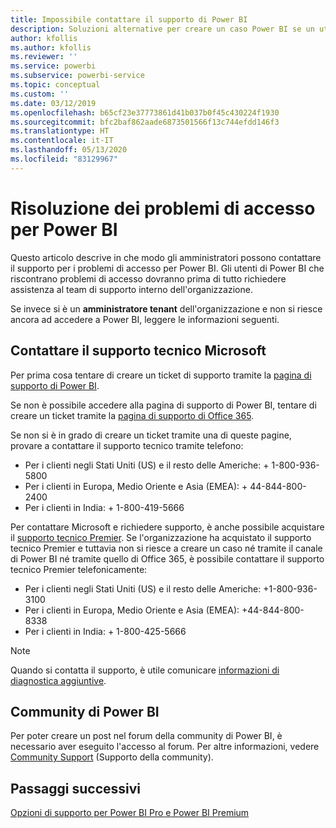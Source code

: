 ```yaml
---
title: Impossibile contattare il supporto di Power BI
description: Soluzioni alternative per creare un caso Power BI se un utente non può accedere
author: kfollis
ms.author: kfollis
ms.reviewer: ''
ms.service: powerbi
ms.subservice: powerbi-service
ms.topic: conceptual
ms.custom: ''
ms.date: 03/12/2019
ms.openlocfilehash: b65cf23e37773861d41b037b0f45c430224f1930
ms.sourcegitcommit: bfc2baf862aade6873501566f13c744efdd146f3
ms.translationtype: HT
ms.contentlocale: it-IT
ms.lasthandoff: 05/13/2020
ms.locfileid: "83129967"
---
```

# <a name="troubleshooting-sign-in-issues-for-power-bi"></a>Risoluzione dei problemi di accesso per Power BI

Questo articolo descrive in che modo gli amministratori possono contattare il supporto per i problemi di accesso per Power BI. Gli utenti di Power BI che riscontrano problemi di accesso dovranno prima di tutto richiedere assistenza al team di supporto interno dell'organizzazione.

Se invece si è un **amministratore tenant** dell'organizzazione e non si riesce ancora ad accedere a Power BI, leggere le informazioni seguenti.

## <a name="contact-microsoft-support"></a>Contattare il supporto tecnico Microsoft

Per prima cosa tentare di creare un ticket di supporto tramite la [pagina di supporto di Power BI](https://powerbi.microsoft.com/support/).

Se non è possibile accedere alla pagina di supporto di Power BI, tentare di creare un ticket tramite la [pagina di supporto di Office 365](https://support.office.com/home/contact).

Se non si è in grado di creare un ticket tramite una di queste pagine, provare a contattare il supporto tecnico tramite telefono:

* Per i clienti negli Stati Uniti (US) e il resto delle Americhe: + 1-800-936-5800
* Per i clienti in Europa, Medio Oriente e Asia (EMEA): + 44-844-800-2400
* Per i clienti in India: + 1-800-419-5666

Per contattare Microsoft e richiedere supporto, è anche possibile acquistare il [supporto tecnico Premier](https://support.microsoft.com/premier). Se l'organizzazione ha acquistato il supporto tecnico Premier e tuttavia non si riesce a creare un caso né tramite il canale di Power BI né tramite quello di Office 365, è possibile contattare il supporto tecnico Premier telefonicamente:

* Per i clienti negli Stati Uniti (US) e il resto delle Americhe: +1-800-936-3100
* Per i clienti in Europa, Medio Oriente e Asia (EMEA): +44-844-800-8338
* Per i clienti in India: + 1-800-425-5666

> [!Note]
> Quando si contatta il supporto, è utile comunicare [informazioni di diagnostica aggiuntive](service-admin-capturing-additional-diagnostic-information-for-power-bi.md).

## <a name="power-bi-community"></a>Community di Power BI

Per poter creare un post nel forum della community di Power BI, è necessario aver eseguito l'accesso al forum. Per altre informazioni, vedere [Community Support](https://community.powerbi.com/t5/Community-Support/ct-p/PBI_CommunitySupport) (Supporto della community).

## <a name="next-steps"></a>Passaggi successivi

[Opzioni di supporto per Power BI Pro e Power BI Premium](service-support-options.md)
